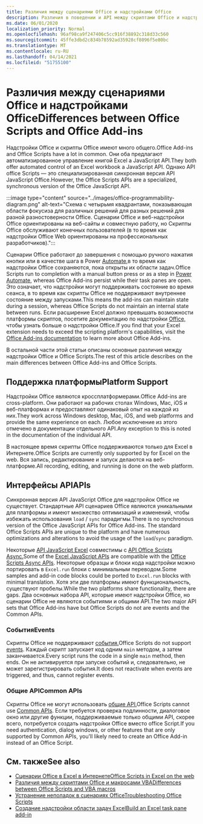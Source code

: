 ```yaml
---
title: Различия между сценариями Office и надстройками Office
description: Различия в поведении и API между скриптами Office и надстройки Office.
ms.date: 06/01/2020
localization_priority: Normal
ms.openlocfilehash: 96af98ca9f247406c5cc916f38892c318d33c560
ms.sourcegitcommit: 45ffe3dbd2c834b78592ad35928cf8096f5e80bc
ms.translationtype: MT
ms.contentlocale: ru-RU
ms.lasthandoff: 04/14/2021
ms.locfileid: "51755100"
---
```

# <a name="differences-between-office-scripts-and-office-add-ins"></a><span data-ttu-id="0c6d1-103">Различия между сценариями Office и надстройками Office</span><span class="sxs-lookup"><span data-stu-id="0c6d1-103">Differences between Office Scripts and Office Add-ins</span></span>

<span data-ttu-id="0c6d1-104">Надстройки Office и скрипты Office имеют много общего.</span><span class="sxs-lookup"><span data-stu-id="0c6d1-104">Office Add-ins and Office Scripts have a lot in common.</span></span> <span data-ttu-id="0c6d1-105">Они оба предлагают автоматизированное управление книгой Excel a JavaScript API.</span><span class="sxs-lookup"><span data-stu-id="0c6d1-105">They both offer automated control of an Excel workbook a JavaScript API.</span></span> <span data-ttu-id="0c6d1-106">Однако API office Scripts — это специализированная синхронная версия API JavaScript Office.</span><span class="sxs-lookup"><span data-stu-id="0c6d1-106">However, the Office Scripts APIs are a specialized, synchronous version of the Office JavaScript API.</span></span>

:::image type="content" source="../images/office-programmability-diagram.png" alt-text="Схема с четырьмя квадрантами, показывающая области фокусиза для различных решений для разных решений для разной разностоверности Office. Сценарии Office и веб-надстройки Office ориентированы на веб-сайты и совместную работу, но Скрипты Office обслуживают конечных пользователей (в то время как надстройки Office Web ориентированы на профессиональных разработчиков).":::

<span data-ttu-id="0c6d1-108">Сценарии Office работают до завершения с помощью ручного нажатия кнопки или в качестве шага в Power [Automate,](https://flow.microsoft.com/)в то время как надстройки Office сохраняются, пока открыты их области задач.</span><span class="sxs-lookup"><span data-stu-id="0c6d1-108">Office Scripts run to completion with a manual button press or as a step in [Power Automate](https://flow.microsoft.com/), whereas Office Add-ins persist while their task panes are open.</span></span> <span data-ttu-id="0c6d1-109">Это означает, что надстройки могут поддерживать состояние во время сеанса, в то время как скрипты Office не поддерживают внутреннее состояние между запусками.</span><span class="sxs-lookup"><span data-stu-id="0c6d1-109">This means the add-ins can maintain state during a session, whereas Office Scripts do not maintain an internal state between runs.</span></span> <span data-ttu-id="0c6d1-110">Если расширение Excel должно превышать возможности платформы скриптов, посетите документацию по надстройки [Office,](/office/dev/add-ins) чтобы узнать больше о надстройки Office.</span><span class="sxs-lookup"><span data-stu-id="0c6d1-110">If you find that your Excel extension needs to exceed the scripting platform's capabilities, visit the [Office Add-ins documentation](/office/dev/add-ins) to learn more about Office Add-ins.</span></span>

<span data-ttu-id="0c6d1-111">В остальной части этой статьи описаны основные различия между надстройки Office и Office Scripts.</span><span class="sxs-lookup"><span data-stu-id="0c6d1-111">The rest of this article describes on the main differences between Office Add-ins and Office Scripts.</span></span>

## <a name="platform-support"></a><span data-ttu-id="0c6d1-112">Поддержка платформы</span><span class="sxs-lookup"><span data-stu-id="0c6d1-112">Platform Support</span></span>

<span data-ttu-id="0c6d1-113">Надстройки Office являются кроссплатформерами.</span><span class="sxs-lookup"><span data-stu-id="0c6d1-113">Office Add-ins are cross-platform.</span></span> <span data-ttu-id="0c6d1-114">Они работают на рабочих столах Windows, Mac, iOS и веб-платформах и предоставляют одинаковый опыт на каждой из них.</span><span class="sxs-lookup"><span data-stu-id="0c6d1-114">They work across Windows desktop, Mac, iOS, and web platforms and provide the same experience on each.</span></span> <span data-ttu-id="0c6d1-115">Любое исключение из этого отмечено в документации отдельного API.</span><span class="sxs-lookup"><span data-stu-id="0c6d1-115">Any exception to this is noted in the documentation of the individual API.</span></span>

<span data-ttu-id="0c6d1-116">В настоящее время скрипты Office поддерживаются только для Excel в Интернете.</span><span class="sxs-lookup"><span data-stu-id="0c6d1-116">Office Scripts are currently only supported by for Excel on the web.</span></span> <span data-ttu-id="0c6d1-117">Вся запись, редактирование и запуск делаются на веб-платформе.</span><span class="sxs-lookup"><span data-stu-id="0c6d1-117">All recording, editing, and running is done on the web platform.</span></span>

## <a name="apis"></a><span data-ttu-id="0c6d1-118">Интерфейсы API</span><span class="sxs-lookup"><span data-stu-id="0c6d1-118">APIs</span></span>

<span data-ttu-id="0c6d1-119">Синхронная версия API JavaScript Office для надстройок Office не существует. Стандартные API сценариев Office являются уникальными для платформы и имеют множество оптимизаций и изменений, чтобы избежать использования `load` / `sync` парадигмы.</span><span class="sxs-lookup"><span data-stu-id="0c6d1-119">There is no synchronous version of the Office JavaScript APIs for Office Add-ins. The standard Office Scripts APIs are unique to the platform and have numerous optimizations and alterations to avoid the usage of the `load`/`sync` paradigm.</span></span>

<span data-ttu-id="0c6d1-120">Некоторые [API JavaScript Excel](/javascript/api/excel?view=excel-js-preview&preserve-view=true) совместимы с [API Office Scripts Async.](../develop/excel-async-model.md)</span><span class="sxs-lookup"><span data-stu-id="0c6d1-120">Some of the [Excel JavaScript APIs](/javascript/api/excel?view=excel-js-preview&preserve-view=true) are compatible with the [Office Scripts Async APIs](../develop/excel-async-model.md).</span></span> <span data-ttu-id="0c6d1-121">Некоторые образцы и блоки кода надстройки можно портировать в `Excel.run` блоки с минимальным переводом.</span><span class="sxs-lookup"><span data-stu-id="0c6d1-121">Some samples and add-in code blocks could be ported to `Excel.run` blocks with minimal translation.</span></span> <span data-ttu-id="0c6d1-122">Хотя эти две платформы имеют функциональность, существуют пробелы.</span><span class="sxs-lookup"><span data-stu-id="0c6d1-122">While the two platforms share functionality, there are gaps.</span></span> <span data-ttu-id="0c6d1-123">Два основных набора API, которые имеют надстройки Office, но сценарии Office не являются событиями и общими API.</span><span class="sxs-lookup"><span data-stu-id="0c6d1-123">The two major API sets that Office Add-ins have but Office Scripts do not are events and the Common APIs.</span></span>

### <a name="events"></a><span data-ttu-id="0c6d1-124">События</span><span class="sxs-lookup"><span data-stu-id="0c6d1-124">Events</span></span>

<span data-ttu-id="0c6d1-125">Скрипты Office не поддерживают [события.](/office/dev/add-ins/excel/excel-add-ins-events)</span><span class="sxs-lookup"><span data-stu-id="0c6d1-125">Office Scripts do not support [events](/office/dev/add-ins/excel/excel-add-ins-events).</span></span> <span data-ttu-id="0c6d1-126">Каждый скрипт запускает код одним `main` методом, а затем заканчивается.</span><span class="sxs-lookup"><span data-stu-id="0c6d1-126">Every script runs the code in a single `main` method, then ends.</span></span> <span data-ttu-id="0c6d1-127">Он не активируется при запуске событий и, следовательно, не может зарегистрировать события.</span><span class="sxs-lookup"><span data-stu-id="0c6d1-127">It does not reactivate when events are triggered, and thus, cannot register events.</span></span>

### <a name="common-apis"></a><span data-ttu-id="0c6d1-128">Общие API</span><span class="sxs-lookup"><span data-stu-id="0c6d1-128">Common APIs</span></span>

<span data-ttu-id="0c6d1-129">Скрипты Office не могут использовать [общие API.](/javascript/api/office)</span><span class="sxs-lookup"><span data-stu-id="0c6d1-129">Office Scripts cannot use [Common APIs](/javascript/api/office).</span></span> <span data-ttu-id="0c6d1-130">Если требуется проверка подлинности, диалоговое окно или другие функции, поддерживаемые только общими API, скорее всего, потребуется создать надстройки Office вместо office Script.</span><span class="sxs-lookup"><span data-stu-id="0c6d1-130">If you need authentication, dialog windows, or other features that are only supported by Common APIs, you'll likely need to create an Office Add-in instead of an Office Script.</span></span>

## <a name="see-also"></a><span data-ttu-id="0c6d1-131">См. также</span><span class="sxs-lookup"><span data-stu-id="0c6d1-131">See also</span></span>

- [<span data-ttu-id="0c6d1-132">Сценарии Office в Excel в Интернете</span><span class="sxs-lookup"><span data-stu-id="0c6d1-132">Office Scripts in Excel on the web</span></span>](../overview/excel.md)
- [<span data-ttu-id="0c6d1-133">Различия между скриптами Office и макросами VBA</span><span class="sxs-lookup"><span data-stu-id="0c6d1-133">Differences between Office Scripts and VBA macros</span></span>](vba-differences.md)
- [<span data-ttu-id="0c6d1-134">Устранение неполадок в сценариях Office</span><span class="sxs-lookup"><span data-stu-id="0c6d1-134">Troubleshooting Office Scripts</span></span>](../testing/troubleshooting.md)
- [<span data-ttu-id="0c6d1-135">Создание надстройки области задач Excel</span><span class="sxs-lookup"><span data-stu-id="0c6d1-135">Build an Excel task pane add-in</span></span>](/office/dev/add-ins/quickstarts/excel-quickstart-jquery)
